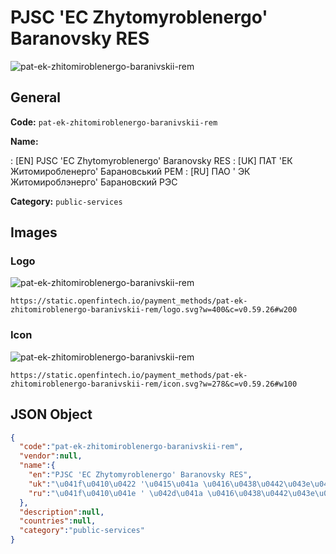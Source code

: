 
# PJSC 'EC Zhytomyroblenergo' Baranovsky RES 
![pat-ek-zhitomiroblenergo-baranivskii-rem](https://static.openfintech.io/payment_methods/pat-ek-zhitomiroblenergo-baranivskii-rem/logo.svg?w=400&c=v0.59.26#w200)  

## General 
**Code:** `pat-ek-zhitomiroblenergo-baranivskii-rem` 
 
**Name:** 
 
:	[EN] PJSC 'EC Zhytomyroblenergo' Baranovsky RES 
:	[UK] ПАТ 'ЕК Житомиробленерго' Барановський РЕМ 
:	[RU] ПАО ' ЭК Житомироблэнерго' Барановский РЭС 
 
**Category:** `public-services` 
 

## Images 

### Logo 
![pat-ek-zhitomiroblenergo-baranivskii-rem](https://static.openfintech.io/payment_methods/pat-ek-zhitomiroblenergo-baranivskii-rem/logo.svg?w=400&c=v0.59.26#w200)  

```
https://static.openfintech.io/payment_methods/pat-ek-zhitomiroblenergo-baranivskii-rem/logo.svg?w=400&c=v0.59.26#w200
```  

### Icon 
![pat-ek-zhitomiroblenergo-baranivskii-rem](https://static.openfintech.io/payment_methods/pat-ek-zhitomiroblenergo-baranivskii-rem/icon.svg?w=278&c=v0.59.26#w100)  

```
https://static.openfintech.io/payment_methods/pat-ek-zhitomiroblenergo-baranivskii-rem/icon.svg?w=278&c=v0.59.26#w100
```  

## JSON Object 

```json
{
  "code":"pat-ek-zhitomiroblenergo-baranivskii-rem",
  "vendor":null,
  "name":{
    "en":"PJSC 'EC Zhytomyroblenergo' Baranovsky RES",
    "uk":"\u041f\u0410\u0422 '\u0415\u041a \u0416\u0438\u0442\u043e\u043c\u0438\u0440\u043e\u0431\u043b\u0435\u043d\u0435\u0440\u0433\u043e' \u0411\u0430\u0440\u0430\u043d\u043e\u0432\u0441\u044c\u043a\u0438\u0439 \u0420\u0415\u041c",
    "ru":"\u041f\u0410\u041e ' \u042d\u041a \u0416\u0438\u0442\u043e\u043c\u0438\u0440\u043e\u0431\u043b\u044d\u043d\u0435\u0440\u0433\u043e' \u0411\u0430\u0440\u0430\u043d\u043e\u0432\u0441\u043a\u0438\u0439 \u0420\u042d\u0421"
  },
  "description":null,
  "countries":null,
  "category":"public-services"
}
```  
